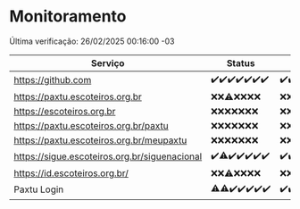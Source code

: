 # Monitoramento

Última verificação: 26/02/2025 00:16:00 -03

|Serviço|Status|Últimas 24h|
|---|---|---|
|https://github.com|<span title="2025-02-19: OK=23">✔️</span><span title="2025-02-20: OK=22">✔️</span><span title="2025-02-21: OK=23">✔️</span><span title="2025-02-22: OK=23">✔️</span><span title="2025-02-23: OK=23">✔️</span><span title="2025-02-24: OK=23">✔️</span><span title="2025-02-25: OK=2">✔️</span>|<span title="25/02/2025 00:16:00 -03 : 200">✔️</span><span title="25/02/2025 01:11:00 -03 : 200">✔️</span><span title="25/02/2025 02:08:00 -03 : 200">✔️</span><span title="25/02/2025 03:12:00 -03 : 200">✔️</span><span title="25/02/2025 04:08:00 -03 : 200">✔️</span><span title="25/02/2025 05:12:00 -03 : 200">✔️</span><span title="25/02/2025 06:09:00 -03 : 200">✔️</span><span title="25/02/2025 07:09:00 -03 : 200">✔️</span><span title="25/02/2025 08:07:00 -03 : 200">✔️</span><span title="25/02/2025 09:15:00 -03 : 200">✔️</span><span title="25/02/2025 10:17:00 -03 : 200">✔️</span><span title="25/02/2025 11:08:00 -03 : 200">✔️</span><span title="25/02/2025 12:09:00 -03 : 200">✔️</span><span title="25/02/2025 13:10:00 -03 : 200">✔️</span><span title="25/02/2025 14:09:00 -03 : 200">✔️</span><span title="25/02/2025 15:12:00 -03 : 200">✔️</span><span title="25/02/2025 16:07:00 -03 : 200">✔️</span><span title="25/02/2025 17:09:00 -03 : 200">✔️</span><span title="25/02/2025 18:07:00 -03 : 200">✔️</span><span title="25/02/2025 19:07:00 -03 : 200">✔️</span><span title="25/02/2025 20:08:00 -03 : 200">✔️</span><span title="25/02/2025 21:41:00 -03 : 200">✔️</span><span title="25/02/2025 23:12:00 -03 : 200">✔️</span><span title="26/02/2025 00:16:00 -03 : 200">✔️</span>|
|https://paxtu.escoteiros.org.br|<span title="2025-02-19: Falhas=23">❌</span><span title="2025-02-20: Falhas=22">❌</span><span title="2025-02-21: OK=1, Falhas=22">⚠️</span><span title="2025-02-22: Falhas=23">❌</span><span title="2025-02-23: Falhas=23">❌</span><span title="2025-02-24: Falhas=23">❌</span><span title="2025-02-25: Falhas=2">❌</span>|<span title="25/02/2025 00:16:00 -03 : 403">❌</span><span title="25/02/2025 01:11:00 -03 : 403">❌</span><span title="25/02/2025 02:08:00 -03 : 403">❌</span><span title="25/02/2025 03:12:00 -03 : 403">❌</span><span title="25/02/2025 04:08:00 -03 : 403">❌</span><span title="25/02/2025 05:12:00 -03 : 403">❌</span><span title="25/02/2025 06:09:00 -03 : 403">❌</span><span title="25/02/2025 07:09:00 -03 : 403">❌</span><span title="25/02/2025 08:07:00 -03 : 403">❌</span><span title="25/02/2025 09:15:00 -03 : 403">❌</span><span title="25/02/2025 10:17:00 -03 : 403">❌</span><span title="25/02/2025 11:08:00 -03 : 403">❌</span><span title="25/02/2025 12:09:00 -03 : 403">❌</span><span title="25/02/2025 13:10:00 -03 : 403">❌</span><span title="25/02/2025 14:09:00 -03 : 403">❌</span><span title="25/02/2025 15:12:00 -03 : 403">❌</span><span title="25/02/2025 16:07:00 -03 : 403">❌</span><span title="25/02/2025 17:09:00 -03 : 403">❌</span><span title="25/02/2025 18:07:00 -03 : 403">❌</span><span title="25/02/2025 19:08:00 -03 : 403">❌</span><span title="25/02/2025 20:08:00 -03 : 403">❌</span><span title="25/02/2025 21:41:00 -03 : 403">❌</span><span title="25/02/2025 23:12:00 -03 : 403">❌</span><span title="26/02/2025 00:16:00 -03 : 403">❌</span>|
|https://escoteiros.org.br|<span title="2025-02-19: Falhas=23">❌</span><span title="2025-02-20: Falhas=22">❌</span><span title="2025-02-21: Falhas=23">❌</span><span title="2025-02-22: Falhas=23">❌</span><span title="2025-02-23: Falhas=23">❌</span><span title="2025-02-24: Falhas=23">❌</span><span title="2025-02-25: Falhas=2">❌</span>|<span title="25/02/2025 00:16:00 -03 : 403">❌</span><span title="25/02/2025 01:11:00 -03 : 403">❌</span><span title="25/02/2025 02:08:00 -03 : 403">❌</span><span title="25/02/2025 03:12:00 -03 : 403">❌</span><span title="25/02/2025 04:08:00 -03 : 403">❌</span><span title="25/02/2025 05:12:00 -03 : 403">❌</span><span title="25/02/2025 06:09:00 -03 : 403">❌</span><span title="25/02/2025 07:09:00 -03 : 403">❌</span><span title="25/02/2025 08:07:00 -03 : 403">❌</span><span title="25/02/2025 09:15:00 -03 : 403">❌</span><span title="25/02/2025 10:17:00 -03 : 403">❌</span><span title="25/02/2025 11:08:00 -03 : 403">❌</span><span title="25/02/2025 12:09:00 -03 : 403">❌</span><span title="25/02/2025 13:10:00 -03 : 403">❌</span><span title="25/02/2025 14:09:00 -03 : 403">❌</span><span title="25/02/2025 15:12:00 -03 : 403">❌</span><span title="25/02/2025 16:07:00 -03 : 403">❌</span><span title="25/02/2025 17:09:00 -03 : 403">❌</span><span title="25/02/2025 18:07:00 -03 : 403">❌</span><span title="25/02/2025 19:08:00 -03 : 403">❌</span><span title="25/02/2025 20:08:00 -03 : 403">❌</span><span title="25/02/2025 21:41:00 -03 : 403">❌</span><span title="25/02/2025 23:12:00 -03 : 403">❌</span><span title="26/02/2025 00:16:00 -03 : 403">❌</span>|
|https://paxtu.escoteiros.org.br/paxtu|<span title="2025-02-19: Falhas=23">❌</span><span title="2025-02-20: Falhas=22">❌</span><span title="2025-02-21: Falhas=23">❌</span><span title="2025-02-22: Falhas=23">❌</span><span title="2025-02-23: Falhas=23">❌</span><span title="2025-02-24: Falhas=23">❌</span><span title="2025-02-25: Falhas=2">❌</span>|<span title="25/02/2025 00:16:00 -03 : 403">❌</span><span title="25/02/2025 01:11:00 -03 : 403">❌</span><span title="25/02/2025 02:08:00 -03 : 403">❌</span><span title="25/02/2025 03:12:00 -03 : 403">❌</span><span title="25/02/2025 04:08:00 -03 : 403">❌</span><span title="25/02/2025 05:12:00 -03 : 403">❌</span><span title="25/02/2025 06:09:00 -03 : 403">❌</span><span title="25/02/2025 07:09:00 -03 : 403">❌</span><span title="25/02/2025 08:07:00 -03 : 403">❌</span><span title="25/02/2025 09:15:00 -03 : 403">❌</span><span title="25/02/2025 10:17:00 -03 : 403">❌</span><span title="25/02/2025 11:08:00 -03 : 403">❌</span><span title="25/02/2025 12:09:00 -03 : 403">❌</span><span title="25/02/2025 13:10:00 -03 : 403">❌</span><span title="25/02/2025 14:09:00 -03 : 403">❌</span><span title="25/02/2025 15:12:00 -03 : 403">❌</span><span title="25/02/2025 16:07:00 -03 : 403">❌</span><span title="25/02/2025 17:09:00 -03 : 403">❌</span><span title="25/02/2025 18:07:00 -03 : 403">❌</span><span title="25/02/2025 19:08:00 -03 : 403">❌</span><span title="25/02/2025 20:08:00 -03 : 403">❌</span><span title="25/02/2025 21:41:00 -03 : 403">❌</span><span title="25/02/2025 23:12:00 -03 : 403">❌</span><span title="26/02/2025 00:16:00 -03 : 403">❌</span>|
|https://paxtu.escoteiros.org.br/meupaxtu|<span title="2025-02-19: Falhas=23">❌</span><span title="2025-02-20: Falhas=22">❌</span><span title="2025-02-21: Falhas=23">❌</span><span title="2025-02-22: Falhas=23">❌</span><span title="2025-02-23: Falhas=23">❌</span><span title="2025-02-24: Falhas=23">❌</span><span title="2025-02-25: Falhas=2">❌</span>|<span title="25/02/2025 00:16:00 -03 : 403">❌</span><span title="25/02/2025 01:11:00 -03 : 403">❌</span><span title="25/02/2025 02:08:00 -03 : 403">❌</span><span title="25/02/2025 03:12:00 -03 : 403">❌</span><span title="25/02/2025 04:08:00 -03 : 403">❌</span><span title="25/02/2025 05:12:00 -03 : 403">❌</span><span title="25/02/2025 06:09:00 -03 : 403">❌</span><span title="25/02/2025 07:09:00 -03 : 403">❌</span><span title="25/02/2025 08:07:00 -03 : 403">❌</span><span title="25/02/2025 09:15:00 -03 : 403">❌</span><span title="25/02/2025 10:17:00 -03 : 403">❌</span><span title="25/02/2025 11:08:00 -03 : 403">❌</span><span title="25/02/2025 12:09:00 -03 : 403">❌</span><span title="25/02/2025 13:10:00 -03 : 403">❌</span><span title="25/02/2025 14:09:00 -03 : 403">❌</span><span title="25/02/2025 15:12:00 -03 : 403">❌</span><span title="25/02/2025 16:07:00 -03 : 403">❌</span><span title="25/02/2025 17:09:00 -03 : 403">❌</span><span title="25/02/2025 18:07:00 -03 : 403">❌</span><span title="25/02/2025 19:08:00 -03 : 403">❌</span><span title="25/02/2025 20:08:00 -03 : 403">❌</span><span title="25/02/2025 21:41:00 -03 : 403">❌</span><span title="25/02/2025 23:12:00 -03 : 403">❌</span><span title="26/02/2025 00:16:00 -03 : 403">❌</span>|
|https://sigue.escoteiros.org.br/siguenacional|<span title="2025-02-19: OK=23">✔️</span><span title="2025-02-20: OK=21, Falhas=1">⚠️</span><span title="2025-02-21: OK=23">✔️</span><span title="2025-02-22: OK=23">✔️</span><span title="2025-02-23: OK=23">✔️</span><span title="2025-02-24: OK=23">✔️</span><span title="2025-02-25: OK=2">✔️</span>|<span title="25/02/2025 00:16:00 -03 : 200">✔️</span><span title="25/02/2025 01:11:00 -03 : 200">✔️</span><span title="25/02/2025 02:08:00 -03 : 200">✔️</span><span title="25/02/2025 03:12:00 -03 : 200">✔️</span><span title="25/02/2025 04:08:00 -03 : 200">✔️</span><span title="25/02/2025 05:12:00 -03 : 200">✔️</span><span title="25/02/2025 06:09:00 -03 : 200">✔️</span><span title="25/02/2025 07:09:00 -03 : 200">✔️</span><span title="25/02/2025 08:07:00 -03 : 200">✔️</span><span title="25/02/2025 09:15:00 -03 : 200">✔️</span><span title="25/02/2025 10:17:00 -03 : 200">✔️</span><span title="25/02/2025 11:08:00 -03 : 200">✔️</span><span title="25/02/2025 12:09:00 -03 : 200">✔️</span><span title="25/02/2025 13:10:00 -03 : 200">✔️</span><span title="25/02/2025 14:09:00 -03 : 200">✔️</span><span title="25/02/2025 15:12:00 -03 : 200">✔️</span><span title="25/02/2025 16:07:00 -03 : 200">✔️</span><span title="25/02/2025 17:09:00 -03 : 200">✔️</span><span title="25/02/2025 18:07:00 -03 : 200">✔️</span><span title="25/02/2025 19:08:00 -03 : 200">✔️</span><span title="25/02/2025 20:08:00 -03 : 200">✔️</span><span title="25/02/2025 21:41:00 -03 : 200">✔️</span><span title="25/02/2025 23:12:00 -03 : 200">✔️</span><span title="26/02/2025 00:16:00 -03 : 200">✔️</span>|
|https://id.escoteiros.org.br/|<span title="2025-02-19: Falhas=23">❌</span><span title="2025-02-20: Falhas=22">❌</span><span title="2025-02-21: OK=1, Falhas=22">⚠️</span><span title="2025-02-22: Falhas=23">❌</span><span title="2025-02-23: Falhas=23">❌</span><span title="2025-02-24: Falhas=23">❌</span><span title="2025-02-25: Falhas=2">❌</span>|<span title="25/02/2025 00:16:00 -03 : 403">❌</span><span title="25/02/2025 01:11:00 -03 : 403">❌</span><span title="25/02/2025 02:08:00 -03 : 403">❌</span><span title="25/02/2025 03:12:00 -03 : 403">❌</span><span title="25/02/2025 04:08:00 -03 : 403">❌</span><span title="25/02/2025 05:12:00 -03 : 403">❌</span><span title="25/02/2025 06:09:00 -03 : 403">❌</span><span title="25/02/2025 07:09:00 -03 : 403">❌</span><span title="25/02/2025 08:07:00 -03 : 403">❌</span><span title="25/02/2025 09:15:00 -03 : 403">❌</span><span title="25/02/2025 10:17:00 -03 : 403">❌</span><span title="25/02/2025 11:08:00 -03 : 403">❌</span><span title="25/02/2025 12:09:00 -03 : 403">❌</span><span title="25/02/2025 13:10:00 -03 : 403">❌</span><span title="25/02/2025 14:09:00 -03 : 403">❌</span><span title="25/02/2025 15:12:00 -03 : 403">❌</span><span title="25/02/2025 16:07:00 -03 : 403">❌</span><span title="25/02/2025 17:09:00 -03 : 403">❌</span><span title="25/02/2025 18:07:00 -03 : 403">❌</span><span title="25/02/2025 19:08:00 -03 : 403">❌</span><span title="25/02/2025 20:08:00 -03 : 403">❌</span><span title="25/02/2025 21:41:00 -03 : 403">❌</span><span title="25/02/2025 23:12:00 -03 : 403">❌</span><span title="26/02/2025 00:16:00 -03 : 403">❌</span>|
|Paxtu Login|<span title="2025-02-19: OK=22, Falhas=1">⚠️</span><span title="2025-02-20: OK=21, Falhas=1">⚠️</span><span title="2025-02-21: OK=23">✔️</span><span title="2025-02-22: OK=23">✔️</span><span title="2025-02-23: OK=23">✔️</span><span title="2025-02-24: OK=23">✔️</span><span title="2025-02-25: OK=2">✔️</span>|<span title="25/02/2025 00:16:00 -03 : 200">✔️</span><span title="25/02/2025 01:11:00 -03 : 200">✔️</span><span title="25/02/2025 02:08:00 -03 : 200">✔️</span><span title="25/02/2025 03:12:00 -03 : 200">✔️</span><span title="25/02/2025 04:08:00 -03 : 200">✔️</span><span title="25/02/2025 05:12:00 -03 : 200">✔️</span><span title="25/02/2025 06:09:00 -03 : 200">✔️</span><span title="25/02/2025 07:09:00 -03 : 200">✔️</span><span title="25/02/2025 08:07:00 -03 : 200">✔️</span><span title="25/02/2025 09:15:00 -03 : 200">✔️</span><span title="25/02/2025 10:17:00 -03 : 200">✔️</span><span title="25/02/2025 11:08:00 -03 : 200">✔️</span><span title="25/02/2025 12:09:00 -03 : 200">✔️</span><span title="25/02/2025 13:10:00 -03 : 200">✔️</span><span title="25/02/2025 14:09:00 -03 : 200">✔️</span><span title="25/02/2025 15:12:00 -03 : 200">✔️</span><span title="25/02/2025 16:07:00 -03 : 200">✔️</span><span title="25/02/2025 17:09:00 -03 : 200">✔️</span><span title="25/02/2025 18:07:00 -03 : 200">✔️</span><span title="25/02/2025 19:08:00 -03 : 200">✔️</span><span title="25/02/2025 20:08:00 -03 : 200">✔️</span><span title="25/02/2025 21:41:00 -03 : 200">✔️</span><span title="25/02/2025 23:12:00 -03 : 200">✔️</span><span title="26/02/2025 00:16:00 -03 : 200">✔️</span>|
